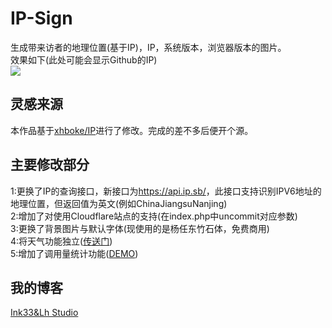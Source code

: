 # IP-Sign
生成带来访者的地理位置(基于IP)，IP，系统版本，浏览器版本的图片。</br>
效果如下(此处可能会显示Github的IP)</br>
<a href="https://sign.quhyu.xyz/" target="_blank"><img src="https://sign.quhyu.xyz/"/></a>
<h2>灵感来源</h2>
本作品基于<a href="https://github.com/xhboke/IP" target="_blank">xhboke/IP</a>进行了修改。完成的差不多后便开个源。
<h2>主要修改部分</h2>
1:更换了IP的查询接口，新接口为<a href="https://api.ip.sb/" target="_blank">https://api.ip.sb/</a>，此接口支持识别IPV6地址的地理位置，但返回值为英文(例如ChinaJiangsuNanjing)</br>
2:增加了对使用Cloudflare站点的支持(在index.php中uncommit对应参数)</br>
3:更换了背景图片与默认字体(现使用的是杨任东竹石体，免费商用)</br>
4:将天气功能独立(<a href="https://github.com/Ink-33/Weather-Sign" target="_blank">传送门</a>)</br>
5:增加了调用量统计功能(<a href="https://sign.quhyu.xyz/countershow.php/" target="_blank">DEMO</a>)</br>
<h2>我的博客</h2>
<a href="https://www.quhyu.xyz/" target="_blank">Ink33&ampLh Studio</a>